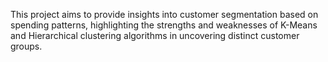 This project aims to provide insights into customer segmentation based on spending patterns, 
highlighting the strengths and weaknesses of K-Means and Hierarchical clustering algorithms 
in uncovering distinct customer groups.

